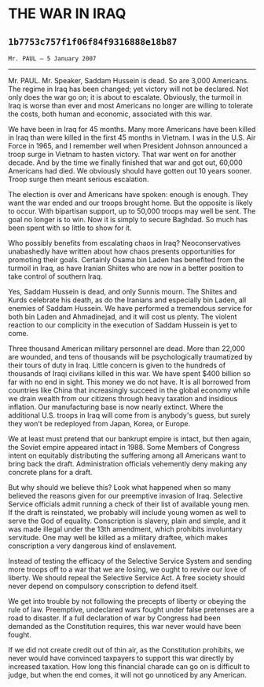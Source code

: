 # THE WAR IN IRAQ
## `1b7753c757f1f06f84f9316888e18b87`
`Mr. PAUL — 5 January 2007`

---


Mr. PAUL. Mr. Speaker, Saddam Hussein is dead. So are 3,000 
Americans. The regime in Iraq has been changed; yet victory will not be 
declared. Not only does the war go on; it is about to escalate. 
Obviously, the turmoil in Iraq is worse than ever and most Americans no 
longer are willing to tolerate the costs, both human and economic, 
associated with this war.

We have been in Iraq for 45 months. Many more Americans have been 
killed in Iraq than were killed in the first 45 months in Vietnam. I 
was in the U.S. Air Force in 1965, and I remember well when President 
Johnson announced a troop surge in Vietnam to hasten victory. That war 
went on for another decade. And by the time we finally finished that 
war and got out, 60,000 Americans had died. We obviously should have 
gotten out 10 years sooner. Troop surge then meant serious escalation.

The election is over and Americans have spoken: enough is enough. 
They want the war ended and our troops brought home. But the opposite 
is likely to occur. With bipartisan support, up to 50,000 troops may 
well be sent. The goal no longer is to win. Now it is simply to secure 
Baghdad. So much has been spent with so little to show for it.

Who possibly benefits from escalating chaos in Iraq? Neoconservatives 
unabashedly have written about how chaos presents opportunities for 
promoting their goals. Certainly Osama bin Laden has benefited from the 
turmoil in Iraq, as have Iranian Shiites who are now in a better 
position to take control of southern Iraq.

Yes, Saddam Hussein is dead, and only Sunnis mourn. The Shiites and 
Kurds celebrate his death, as do the Iranians and especially bin Laden, 
all enemies of Saddam Hussein. We have performed a tremendous service 
for both bin Laden and Ahmadinejad, and it will cost us plenty. The 
violent reaction to our complicity in the execution of Saddam Hussein 
is yet to come.

Three thousand American military personnel are dead. More than 22,000 
are wounded, and tens of thousands will be psychologically traumatized 
by their tours of duty in Iraq. Little concern is given to the hundreds 
of thousands of Iraqi civilians killed in this war. We have spent $400 
billion so far with no end in sight. This money we do not have. It is 
all borrowed from countries like China that increasingly succeed in the 
global economy while we drain wealth from our citizens through heavy 
taxation and insidious inflation. Our manufacturing base is now nearly 
extinct. Where the additional U.S. troops in Iraq will come from is 
anybody's guess, but surely they won't be redeployed from Japan, Korea, 
or Europe.

We at least must pretend that our bankrupt empire is intact, but then 
again, the Soviet empire appeared intact in 1988. Some Members of 
Congress intent on equitably distributing the suffering among all 
Americans want to bring back the draft. Administration officials 
vehemently deny making any concrete plans for a draft.

But why should we believe this? Look what happened when so many 
believed the reasons given for our preemptive invasion of Iraq. 
Selective Service officials admit running a check of their list of 
available young men. If the draft is reinstated, we probably will 
include young women as well to serve the God of equality. Conscription 
is slavery, plain and simple, and it was made illegal under the 13th 
amendment, which prohibits involuntary servitude. One may well be 
killed as a military draftee, which makes conscription a very dangerous 
kind of enslavement.

Instead of testing the efficacy of the Selective Service System and 
sending more troops off to a war that we are losing, we ought to revive 
our love of liberty. We should repeal the Selective Service Act. A free 
society should never depend on compulsory conscription to defend 
itself.

We get into trouble by not following the precepts of liberty or 
obeying the rule of law. Preemptive, undeclared wars fought under false 
pretenses are a road to disaster. If a full declaration of war by 
Congress had been demanded as the Constitution requires, this war never 
would have been fought.

If we did not create credit out of thin air, as the Constitution 
prohibits, we never would have convinced taxpayers to support this war 
directly by increased taxation. How long this financial charade can go 
on is difficult to judge, but when the end comes, it will not go 
unnoticed by any American.
